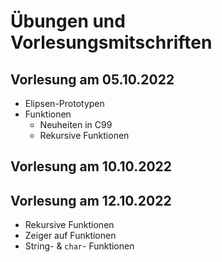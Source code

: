 # Übungen und Vorlesungsmitschriften

## Vorlesung am 05.10.2022
- Elipsen-Prototypen
- Funktionen
    - Neuheiten in C99
    - Rekursive Funktionen

## Vorlesung am 10.10.2022

## Vorlesung am 12.10.2022
- Rekursive Funktionen
- Zeiger auf Funktionen
- String- & `char`- Funktionen
